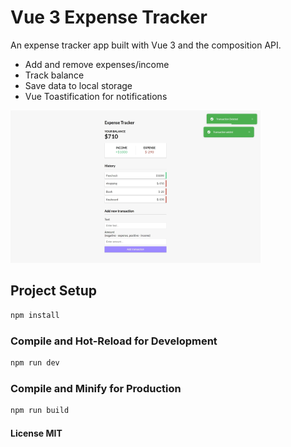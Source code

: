 # Vue 3 Expense Tracker

An expense tracker app built with Vue 3 and the composition API.

- Add and remove expenses/income
- Track balance
- Save data to local storage
- Vue Toastification for notifications

<img src="public/results.jpeg" width="400" />

## Project Setup

```sh
npm install
```

### Compile and Hot-Reload for Development

```sh
npm run dev
```

### Compile and Minify for Production

```sh
npm run build
```

#### License MIT